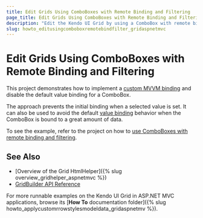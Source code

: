 ```yaml
---
title: Edit Grids Using ComboBoxes with Remote Binding and Filtering
page_title: Edit Grids Using ComboBoxes with Remote Binding and Filtering | Kendo UI Grid HtmlHelper
description: "Edit the Kendo UI Grid by using a ComboBox with remote binding and filtering."
slug: howto_editusingcomboboxremotebindfilter_gridaspnetmvc
---
```


# Edit Grids Using ComboBoxes with Remote Binding and Filtering

This project demonstrates how to implement a [custom MVVM binding](http://docs.telerik.com/kendo-ui/framework/mvvm/overview) and disable the default value binding for a ComboBox.

The approach prevents the initial binding when a selected value is set. It can also be used to avoid the default [value binding](http://docs.telerik.com/kendo-ui/framework/mvvm/bindings/value#value-binding-of-elements-select) behavior when the ComboBox is bound to a great amount of data.

To see the example, refer to the project on how to [use ComboBoxes with remote binding and filtering](https://github.com/telerik/ui-for-aspnet-mvc-examples/tree/master/grid/grid-editing-with-combobox-remote-binding-and-filtering).

## See Also

* [Overview of the Grid HtmlHelper]({% slug overview_gridhelper_aspnetmvc %})
* [GridBuilder API Reference](../../../kendo-ui/api/Kendo.Mvc.UI.Fluent/GridBuilder)

For more runnable examples on the Kendo UI Grid in ASP.NET MVC applications, browse its [**How To** documentation folder]({% slug howto_applycustomrrowstylesmodeldata_gridaspnetmv %}).
